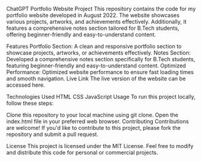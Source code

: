 
ChatGPT
Portfolio Website Project
This repository contains the code for my portfolio website developed in August 2022. The website showcases various projects, artworks, and achievements effectively. Additionally, it features a comprehensive notes section tailored for B.Tech students, offering beginner-friendly and easy-to-understand content.

Features
Portfolio Section: A clean and responsive portfolio section to showcase projects, artworks, or achievements effectively.
Notes Section: Developed a comprehensive notes section specifically for B.Tech students, featuring beginner-friendly and easy-to-understand content.
Optimized Performance: Optimized website performance to ensure fast loading times and smooth navigation.
Live Link
The live version of the website can be accessed here.  <a href="portfolio-website-nine-xi-67.vercel.app/"></a>

Technologies Used
HTML
CSS
JavaScript
Usage
To run this project locally, follow these steps:

Clone this repository to your local machine using git clone.
Open the index.html file in your preferred web browser.
Contributing
Contributions are welcome! If you'd like to contribute to this project, please fork the repository and submit a pull request.

License
This project is licensed under the MIT License. Feel free to modify and distribute this code for personal or commercial projects.
